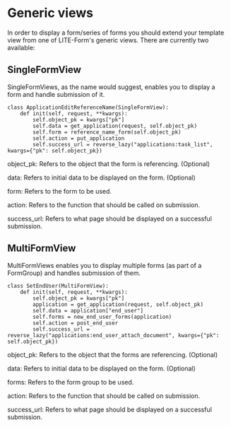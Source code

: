 # Generic views

In order to display a form/series of forms you should extend your template view from one of LITE-Form's generic views. There are currently two available:

## SingleFormView

SingleFormViews, as the name would suggest, enables you to display a form and handle submission of it.

```
class ApplicationEditReferenceName(SingleFormView):
    def init(self, request, **kwargs):
        self.object_pk = kwargs["pk"]
        self.data = get_application(request, self.object_pk)
        self.form = reference_name_form(self.object_pk)
        self.action = put_application
        self.success_url = reverse_lazy("applications:task_list", kwargs={"pk": self.object_pk})
```

object_pk: Refers to the object that the form is referencing. (Optional)

data: Refers to initial data to be displayed on the form. (Optional)

form: Refers to the form to be used.

action: Refers to the function that should be called on submission.

success_url: Refers to what page should be displayed on a successful submission.

## MultiFormView

MultiFormViews enables you to display multiple forms (as part of a FormGroup) and handles submission of them.

```
class SetEndUser(MultiFormView):
    def init(self, request, **kwargs):
        self.object_pk = kwargs["pk"]
        application = get_application(request, self.object_pk)
        self.data = application["end_user"]
        self.forms = new_end_user_forms(application)
        self.action = post_end_user
        self.success_url = reverse_lazy("applications:end_user_attach_document", kwargs={"pk": self.object_pk})
```

object_pk: Refers to the object that the forms are referencing. (Optional)

data: Refers to initial data to be displayed on the form. (Optional)

forms: Refers to the form group to be used.

action: Refers to the function that should be called on submission.

success_url: Refers to what page should be displayed on a successful submission.

